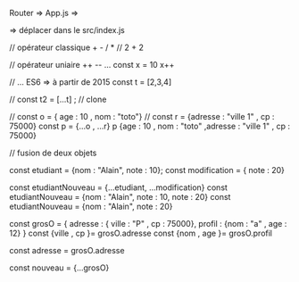 Router => App.js => 

<Routes>
    <Route path="/" element={}>
    <Route path="/" element={}>
    <Route path="/" element={}>
</Routes>

=> déplacer dans le src/index.js

// opérateur classique + - / * 
//  2 + 2

// opérateur uniaire ++ -- ...
const x = 10
x++

// ... ES6 => à partir de 2015 
const t = [2,3,4]

// const t2 = [...t] ; // clone 

// const o = { age : 10 , nom : "toto"}
// const r = {adresse : "ville 1" , cp : 75000}
const p = {...o , ...r}
p {age : 10 , nom : "toto" ,adresse : "ville 1" , cp : 75000}

// fusion de deux objets 

const etudiant = {nom : "Alain", note : 10};
const modification = { note : 20}

const etudiantNouveau = {...etudiant, ...modification}
const etudiantNouveau = {nom : "Alain", note : 10, note : 20}
const etudiantNouveau = {nom : "Alain", note : 20}


const grosO = {
    adresse : { ville : "P" , cp : 75000},
    profil : {nom : "a" , age : 12}
}
const {ville , cp }= grosO.adresse
const {nom , age }= grosO.profil

const adresse = grosO.adresse

const nouveau = {...grosO}